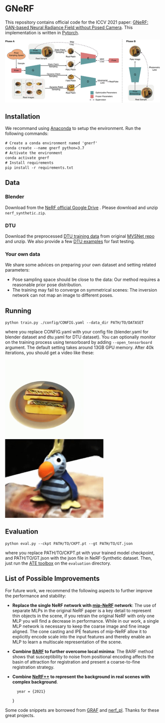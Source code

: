 # GNeRF

This repository contains official code for the ICCV 2021 paper:
[GNeRF: GAN-based Neural Radiance Field without Posed Camera](https://arxiv.org/abs/2103.15606). This implementation is
written in [Pytorch](https://pytorch.org/).

![architecture](./images/architecture.png)


## Installation

We recommand using [Anaconda](https://www.anaconda.com/) to setup the environment. Run the following commands:

```
# Create a conda environment named 'gnerf'
conda create --name gnerf python=3.7
# Activate the environment
conda activate gnerf
# Install requirements
pip install -r requirements.txt
```

## Data

### Blender

Download from the [NeRF official Google Drive](https://drive.google.com/drive/folders/128yBriW1IG_3NJ5Rp7APSTZsJqdJdfc1)
. Please download and unzip `nerf_synthetic.zip`.

### DTU

Download the preprocessed [DTU training data](https://drive.google.com/file/d/1eDjh-_bxKKnEuz5h-HXS7EDJn59clx6V/view)
from original [MVSNet repo](https://github.com/YoYo000/MVSNet) and unzip. We also provide a few
[DTU examples](https://drive.google.com/file/d/1vh80KO-EvrUrXuBxzgKJf5Z5hPfPl4Bl/view?usp=sharing) for fast testing.

### Your own data

We share some advices on preparing your own dataset and setting related parameters:

- Pose sampling space should be close to the data: Our method requires a reasonable prior pose distribution.
- The training may fail to converge on symmetrical scenes: The inversion network can not map an image to different poses.

## Running

```
python train.py ./config/CONFIG.yaml --data_dir PATH/TO/DATASET
```

where you replace CONFIG.yaml with your config file (blender.yaml for blender dataset and dtu.yaml for DTU dataset). You
can optionally monitor on the training process using tensorboard by adding `--open_tensorboard` argument. The default
setting takes around 13GB GPU memory. After 40k iterations, you should get a video like these:

<img src="./images/hotdog.gif" width="256" height="256"/><img src="./images/dtu_scan4.gif" width="320" height="256"/>

## Evaluation

```
python eval.py --ckpt PATH/TO/CKPT.pt --gt PATH/TO/GT.json 
```

where you replace PATH/TO/CKPT.pt with your trained model checkpoint, and PATH/TO/GT.json with the json file in NeRF-Synthetic
dataset. Then, just run the  [ATE toolbox](https://github.com/uzh-rpg/rpg_trajectory_evaluation) on the `evaluation` directory.

## List of Possible Improvements

For future work, we recommend the following aspects to further improve the performance and stability:

- **Replace the single NeRF network with [mip-NeRF](https://jonbarron.info/mipnerf/) network**: The use of separate MLPs
  in the original NeRF paper is a key detail to represent thin objects in the scene, if you retrain the original NeRF
  with only one MLP you will find a decrease in performance. While in our work, a single MLP network is necessary to
  keep the coarse image and fine image aligned. The cone casting and IPE features of mip-NeRF allow it to explicitly
  encode scale into the input features and thereby enable an MLP to learn a multiscale representation of the scene.

- **Combine [BARF](https://arxiv.org/abs/2104.06405) to further overcome local minima**: The BARF method shows that
  susceptibility to noise from positional encoding affects the basin of attraction for registration and present a
  coarse-to-fine registration strategy.

- **Combine [NeRF++](https://arxiv.org/abs/2010.07492) to represent the background in real scenes with complex
  background**.


        year = {2021}
    }

Some code snippets are borrowed from [GRAF](https://github.com/autonomousvision/graf)
and [nerf_pl](https://github.com/kwea123/nerf_pl.git). Thanks for these great projects.
